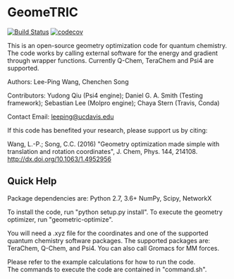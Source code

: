 # GeomeTRIC
[![Build Status](https://travis-ci.org/leeping/geomeTRIC.svg?branch=master)](https://travis-ci.org/leeping/geomeTRIC)
[![codecov](https://codecov.io/gh/leeping/geometric/branch/master/graph/badge.svg)](https://codecov.io/gh/leeping/geometric)

This is an open-source geometry optimization code for quantum
chemistry.  The code works by calling external software for the energy
and gradient through wrapper functions.  Currently Q-Chem, TeraChem
and Psi4 are supported.

Authors: Lee-Ping Wang, Chenchen Song

Contributors: Yudong Qiu (Psi4 engine); Daniel G. A. Smith (Testing framework); Sebastian Lee (Molpro engine); Chaya Stern (Travis, Conda)

Contact Email: leeping@ucdavis.edu

If this code has benefited your research, please support us by citing:

Wang, L.-P.; Song, C.C. (2016) "Geometry optimization made simple with translation and rotation coordinates", J. Chem, Phys. 144, 214108.
http://dx.doi.org/10.1063/1.4952956

## Quick Help

Package dependencies are:
Python 2.7, 3.6+
NumPy, Scipy, NetworkX

To install the code, run "python setup.py install".
To execute the geometry optimizer, run "geometric-optimize".

You will need a .xyz file for the coordinates and one of the supported 
quantum chemistry software packages.  The supported packages are:
TeraChem, Q-Chem, and Psi4.  You can also call Gromacs for MM forces.

Please refer to the example calculations for how to run the code.  
The commands to execute the code are contained in "command.sh".

